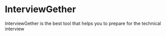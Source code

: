 # InterviewGether
InterviewGether is the best tool that helps you to prepare for the technical interview
